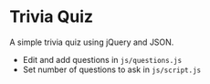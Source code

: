Trivia Quiz
======

A simple trivia quiz using jQuery and JSON.

* Edit and add questions in `js/questions.js`
* Set number of questions to ask in `js/script.js`
